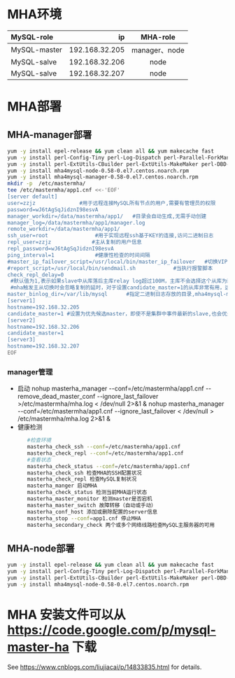 # MHA环境
| MySQL-role    | ip             | MHA-role |
| :-----| ----: | :----:         |
| MySQL-master  | 192.168.32.205 | manager、node |
| MySQL-salve   | 192.168.32.206 | node |
| MySQL-salve   | 192.168.32.207 | node |

# MHA部署
## MHA-manager部署
```bash
yum -y install epel-release && yum clean all && yum makecache fast
yum -y install perl-Config-Tiny perl-Log-Dispatch perl-Parallel-ForkManager perl-Time-HiRes
yum -y install perl-ExtUtils-CBuilder perl-ExtUtils-MakeMaker perl-DBD-MySQL perl-devel perl-CPAN
yum -y install mha4mysql-node-0.58-0.el7.centos.noarch.rpm
yum -y install mha4mysql-manager-0.58-0.el7.centos.noarch.rpm
mkdir -p  /etc/mastermha/
tee /etc/mastermha/app1.cnf <<-'EOF'
[server default]
user=zzjz              #用于远程连接MySQL所有节点的用户,需要有管理员的权限
password=wJ6tAgSqJidznI98esvA
manager_workdir=/data/mastermha/app1/   #目录会自动生成,无需手动创建
manager_log=/data/mastermha/app1/manager.log
remote_workdir=/data/mastermha/app1/
ssh_user=root               #用于实现远程ssh基于KEY的连接,访问二进制日志
repl_user=zzjz             #主从复制的用户信息
repl_password=wJ6tAgSqJidznI98esvA
ping_interval=1             #健康性检查的时间间隔
#master_ip_failover_script=/usr/local/bin/master_ip_failover   #切换VIP的perl脚本
#report_script=/usr/local/bin/sendmail.sh            #当执行报警脚本
check_repl_delay=0    
 #默认值为1,表示如果slave中从库落后主库relay log超过100M，主库不会选择这个从库为新的master，因为这个从库进行恢复需要很长的时间.通过设置参数check_repl_delay=0，
 #mha触发主从切换时会忽略复制的延时，对于设置candidate_master=1的从库非常有用，这样确保这个从库一定能成为最新的master
master_binlog_dir=/var/lib/mysql      #指定二进制日志存放的目录,mha4mysql-manager-0.58必须指定,之前版本不需要指定
[server1]
hostname=192.168.32.205
candidate_master=1 #设置为优先候选master，即使不是集群中事件最新的slave,也会优先当master
[server2]
hostname=192.168.32.206
candidate_master=1
[server3]
hostname=192.168.32.207
EOF
```
### manager管理
   * 启动
    nohup masterha_manager --conf=/etc/mastermha/app1.cnf --remove_dead_master_conf --ignore_last_failover   >/etc/mastermha/mha.log < /dev/null 2>&1 &
    nohup masterha_manager --conf=/etc/mastermha/app1.cnf --ignore_last_failover < /dev/null > /etc/mastermha/mha.log 2>&1 &
   * 健康检测
     ```bash
        #检查环境
        masterha_check_ssh --conf=/etc/mastermha/app1.cnf
        masterha_check_repl --conf=/etc/mastermha/app1.cnf
        #查看状态
        masterha_check_status --conf=/etc/mastermha/app1.cnf
        masterha_check_ssh 检查MHA的SSH配置状况
        masterha_check_repl 检查MySQL复制状况
        masterha_manger 启动MHA
        masterha_check_status 检测当前MHA运行状态
        masterha_master_monitor 检测master是否宕机
        masterha_master_switch 故障转移（自动或手动）
        masterha_conf_host 添加或删除配置的server信息
        masterha_stop --conf=app1.cnf 停止MHA
        masterha_secondary_check 两个或多个网络线路检查MySQL主服务器的可用
     ```

## MHA-node部署
```bash
yum -y install epel-release && yum clean all && yum makecache fast
yum -y install perl-Config-Tiny perl-Log-Dispatch perl-Parallel-ForkManager perl-Time-HiRes
yum -y install perl-ExtUtils-CBuilder perl-ExtUtils-MakeMaker perl-DBD-MySQL perl-devel perl-CPAN
yum -y install mha4mysql-node-0.58-0.el7.centos.noarch.rpm
```


# MHA 安装文件可以从    https://code.google.com/p/mysql-master-ha 下载
See https://www.cnblogs.com/liujiacai/p/14833835.html  for details.

